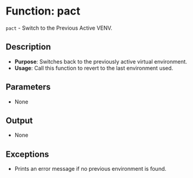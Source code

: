 # Function: pact

`pact` - Switch to the Previous Active VENV.

## Description

- **Purpose**: Switches back to the previously active virtual environment.
- **Usage**: Call this function to revert to the last environment used.

## Parameters

- None

## Output

- None

## Exceptions

- Prints an error message if no previous environment is found.
